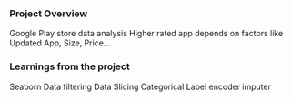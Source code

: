 ### Project Overview

 Google Play store data analysis
Higher rated app depends on factors like Updated App, Size, Price...


### Learnings from the project

 Seaborn
Data filtering
Data Slicing
Categorical Label encoder imputer





